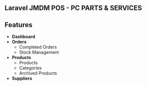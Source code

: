 ## Laravel JMDM POS - PC PARTS & SERVICES

## Features
- **Dashboard**
- **Orders**
  - Completed Orders
  - Stock Management
- **Products**
  - Products
  - Categories
  - Archived Products
- **Suppliers**


